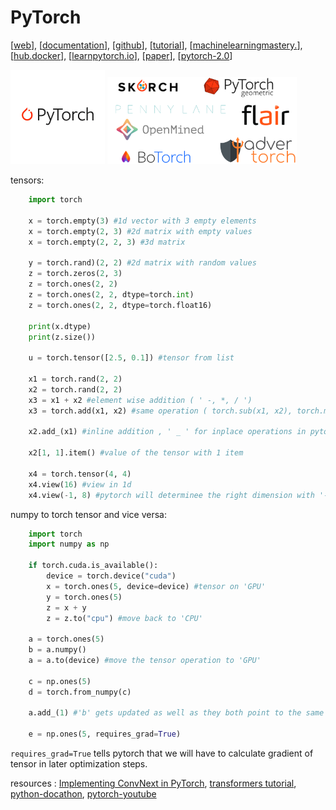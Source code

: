 # PyTorch

[[web](https://pytorch.org/)], [[documentation](https://pytorch.org/docs/stable/index.html)], [[github](https://github.com/pytorch/pytorch)], [[tutorial](https://pytorch.org/tutorials/)], [[machinelearningmastery.](https://machinelearningmastery.com/pytorch-tutorial-develop-deep-learning-models/)], [[hub.docker](https://hub.docker.com/r/pytorch/pytorch/tags)], [[learnpytorch.io](https://www.learnpytorch.io/01_pytorch_workflow/)], [[paper](https://arxiv.org/abs/1912.01703)], [[pytorch-2.0](https://pytorch.org/get-started/pytorch-2.0/)]

<img src="./img/pyt.png" width=30%><a> </a><img src="./img/pytorch-ecosystem.png" width=60%>

tensors:

```python
    import torch

    x = torch.empty(3) #1d vector with 3 empty elements
    x = torch.empty(2, 3) #2d matrix with empty values
    x = torch.empty(2, 2, 3) #3d matrix

    y = torch.rand)(2, 2) #2d matrix with random values
    z = torch.zeros(2, 3)
    z = torch.ones(2, 2) 
    z = torch.ones(2, 2, dtype=torch.int)  
    z = torch.ones(2, 2, dtype=torch.float16) 
    
    print(x.dtype)
    print(z.size())

    u = torch.tensor([2.5, 0.1]) #tensor from list

    x1 = torch.rand(2, 2)
    x2 = torch.rand(2, 2)
    x3 = x1 + x2 #element wise addition ( ' -, *, / ')
    x3 = torch.add(x1, x2) #same operation ( torch.sub(x1, x2), torch.mul(x1, x2), torch.div(x1, x2) )

    x2.add_(x1) #inline addition , ' _ ' for inplace operations in pytorch

    x2[1, 1].item() #value of the tensor with 1 item

    x4 = torch.tensor(4, 4)
    x4.view(16) #view in 1d
    x4.view(-1, 8) #pytorch will determinee the right dimension with '-1'

```
numpy to torch tensor and vice versa:

```python
    import torch
    import numpy as np

    if torch.cuda.is_available():
        device = torch.device("cuda")
        x = torch.ones(5, device=device) #tensor on 'GPU'
        y = torch.ones(5)
        z = x + y
        z = z.to("cpu") #move back to 'CPU'

    a = torch.ones(5)
    b = a.numpy()
    a = a.to(device) #move the tensor operation to 'GPU'

    c = np.ones(5)
    d = torch.from_numpy(c)

    a.add_(1) #'b' gets updated as well as they both point to the same memory location

    e = np.ones(5, requires_grad=True) 
```

`requires_grad=True` tells pytorch that we will have to calculate gradient of tensor in later optimization steps.







resources :  [Implementing ConvNext in PyTorch](https://towardsdatascience.com/implementing-convnext-in-pytorch-7e37a67abba6), [transformers tutorial](https://github.com/NielsRogge/Transformers-Tutorials), [python-docathon](https://pytorch.org/blog/announcing-docathon/), [pytorch-youtube](https://www.youtube.com/@PyTorch/videos)